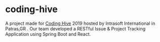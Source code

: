 # coding-hive

A project made for [Coding Hive](https://codingschool.eu/coding-hive-patras/) 2019 hosted by Intrasoft International in Patras,GR . Our team developed a RESTful Issue & Project Tracking Application using Spring Boot and React.

